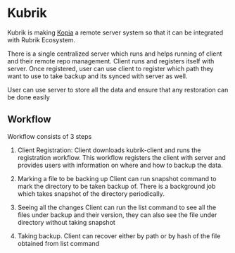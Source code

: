# Kubrik

Kubrik is making [Kopia](https://github.com/kopia/kopia/)  a remote server system so that it can be integrated with Rubrik Ecosystem.

There is a single centralized server which runs and helps running of client and their remote repo management. Client runs and registers itself with server. Once registered, user can use client to register which path they want to use to take backup and its synced with server as well.


User can use server to store all the data and ensure that any restoration can be done easily



## Workflow

Workflow consists of 3 steps
1. Client Registration:
    Client downloads kubrik-client and runs the registration workflow. This workflow registers the client with server and provides users with information on where and how to backup the data.
    
2. Marking a file to be backing up
    Client can run snapshot command to mark the directory to be taken backup of. There is a background job which takes snapshot of the directory periodically.

3. Seeing all the changes
    Client can run the list command to see all the files under backup and their version, they can also see the file under directory without taking snapshot

4. Taking backup.
    Client can recover either by path or by hash of the file obtained from list command
